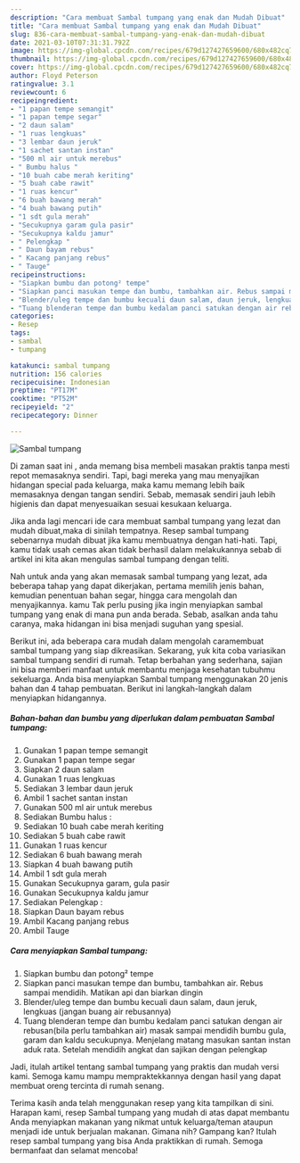 ```yaml
---
description: "Cara membuat Sambal tumpang yang enak dan Mudah Dibuat"
title: "Cara membuat Sambal tumpang yang enak dan Mudah Dibuat"
slug: 836-cara-membuat-sambal-tumpang-yang-enak-dan-mudah-dibuat
date: 2021-03-10T07:31:31.792Z
image: https://img-global.cpcdn.com/recipes/679d127427659600/680x482cq70/sambal-tumpang-foto-resep-utama.jpg
thumbnail: https://img-global.cpcdn.com/recipes/679d127427659600/680x482cq70/sambal-tumpang-foto-resep-utama.jpg
cover: https://img-global.cpcdn.com/recipes/679d127427659600/680x482cq70/sambal-tumpang-foto-resep-utama.jpg
author: Floyd Peterson
ratingvalue: 3.1
reviewcount: 6
recipeingredient:
- "1 papan tempe semangit"
- "1 papan tempe segar"
- "2 daun salam"
- "1 ruas lengkuas"
- "3 lembar daun jeruk"
- "1 sachet santan instan"
- "500 ml air untuk merebus"
- " Bumbu halus "
- "10 buah cabe merah keriting"
- "5 buah cabe rawit"
- "1 ruas kencur"
- "6 buah bawang merah"
- "4 buah bawang putih"
- "1 sdt gula merah"
- "Secukupnya garam gula pasir"
- "Secukupnya kaldu jamur"
- " Pelengkap "
- " Daun bayam rebus"
- " Kacang panjang rebus"
- " Tauge"
recipeinstructions:
- "Siapkan bumbu dan potong² tempe"
- "Siapkan panci masukan tempe dan bumbu, tambahkan air. Rebus sampai mendidih. Matikan api dan biarkan dingin"
- "Blender/uleg tempe dan bumbu kecuali daun salam, daun jeruk, lengkuas (jangan buang air rebusannya)"
- "Tuang blenderan tempe dan bumbu kedalam panci satukan dengan air rebusan(bila perlu tambahkan air) masak sampai mendidih bumbu gula, garam dan kaldu secukupnya. Menjelang matang masukan santan instan aduk rata. Setelah mendidih angkat dan sajikan dengan pelengkap"
categories:
- Resep
tags:
- sambal
- tumpang

katakunci: sambal tumpang 
nutrition: 156 calories
recipecuisine: Indonesian
preptime: "PT17M"
cooktime: "PT52M"
recipeyield: "2"
recipecategory: Dinner

---
```



![Sambal tumpang](https://img-global.cpcdn.com/recipes/679d127427659600/680x482cq70/sambal-tumpang-foto-resep-utama.jpg)

Di zaman  saat ini , anda memang bisa membeli masakan praktis tanpa mesti repot memasaknya sendiri. Tapi, bagi mereka yang mau menyajikan hidangan special pada keluarga, maka kamu memang lebih baik memasaknya dengan tangan sendiri. Sebab, memasak sendiri jauh lebih higienis dan dapat menyesuaikan sesuai kesukaan keluarga.

Jika anda lagi mencari ide cara membuat sambal tumpang yang lezat dan mudah dibuat,maka di sinilah tempatnya. Resep sambal tumpang  sebenarnya mudah dibuat jika kamu membuatnya dengan hati-hati. Tapi, kamu tidak usah cemas akan tidak berhasil dalam melakukannya 
sebab di artikel ini kita akan mengulas sambal tumpang dengan teliti.  



Nah untuk anda yang akan memasak sambal tumpang yang lezat, ada beberapa tahap yang dapat dikerjakan, pertama memilih jenis bahan, kemudian penentuan bahan segar, hingga cara mengolah dan menyajikannya. kamu Tak perlu pusing jika ingin menyiapkan sambal tumpang yang enak di mana pun anda berada. Sebab, asalkan anda  tahu caranya, maka hidangan ini bisa menjadi suguhan yang spesial.

Berikut ini, ada beberapa cara mudah dalam mengolah caramembuat sambal tumpang yang siap dikreasikan. Sekarang, yuk kita coba variasikan sambal tumpang sendiri di rumah. Tetap berbahan yang sederhana, sajian ini bisa memberi manfaat untuk membantu menjaga kesehatan tubuhmu sekeluarga. Anda bisa menyiapkan Sambal tumpang menggunakan 20 jenis bahan dan 4 tahap pembuatan. Berikut ini langkah-langkah dalam menyiapkan hidangannya.

<!--inarticleads1-->

##### Bahan-bahan dan bumbu yang diperlukan dalam pembuatan Sambal tumpang:

1. Gunakan 1 papan tempe semangit
1. Gunakan 1 papan tempe segar
1. Siapkan 2 daun salam
1. Gunakan 1 ruas lengkuas
1. Sediakan 3 lembar daun jeruk
1. Ambil 1 sachet santan instan
1. Gunakan 500 ml air untuk merebus
1. Sediakan  Bumbu halus :
1. Sediakan 10 buah cabe merah keriting
1. Sediakan 5 buah cabe rawit
1. Gunakan 1 ruas kencur
1. Sediakan 6 buah bawang merah
1. Siapkan 4 buah bawang putih
1. Ambil 1 sdt gula merah
1. Gunakan Secukupnya garam, gula pasir
1. Gunakan Secukupnya kaldu jamur
1. Sediakan  Pelengkap :
1. Siapkan  Daun bayam rebus
1. Ambil  Kacang panjang rebus
1. Ambil  Tauge




<!--inarticleads2-->

##### Cara menyiapkan Sambal tumpang:

1. Siapkan bumbu dan potong² tempe
1. Siapkan panci masukan tempe dan bumbu, tambahkan air. Rebus sampai mendidih. Matikan api dan biarkan dingin
1. Blender/uleg tempe dan bumbu kecuali daun salam, daun jeruk, lengkuas (jangan buang air rebusannya)
1. Tuang blenderan tempe dan bumbu kedalam panci satukan dengan air rebusan(bila perlu tambahkan air) masak sampai mendidih bumbu gula, garam dan kaldu secukupnya. Menjelang matang masukan santan instan aduk rata. Setelah mendidih angkat dan sajikan dengan pelengkap




Jadi, itulah artikel tentang  sambal tumpang  yang praktis dan mudah versi kami. Semoga kamu mampu mempraktekkannya dengan hasil yang dapat membuat oreng tercinta di rumah senang. 

Terima kasih anda telah menggunakan resep yang kita tampilkan di sini. Harapan kami, resep  Sambal tumpang yang mudah di atas dapat membantu Anda menyiapkan makanan yang nikmat untuk keluarga/teman ataupun menjadi ide untuk berjualan makanan. Gimana nih? Gampang kan? Itulah resep sambal tumpang yang bisa Anda praktikkan di rumah. Semoga bermanfaat dan selamat mencoba!

